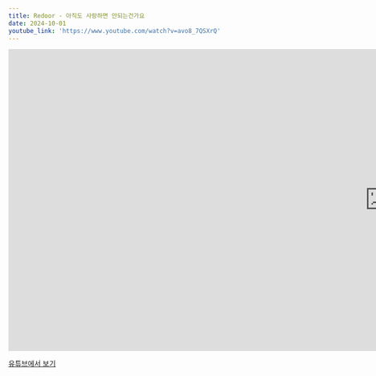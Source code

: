 ```yaml
---
title: Redoor - 아직도 사랑하면 안되는건가요
date: 2024-10-01
youtube_link: 'https://www.youtube.com/watch?v=avo8_7QSXrQ'
---
```


<iframe width="1500" height="600" src="https://www.youtube.com/embed/avo8_7QSXrQ" frameborder="0" allow="accelerometer; autoplay; clipboard-write; encrypted-media; gyroscope; picture-in-picture" allowfullscreen></iframe>

[유튜브에서 보기](https://www.youtube.com/watch?v=avo8_7QSXrQ)